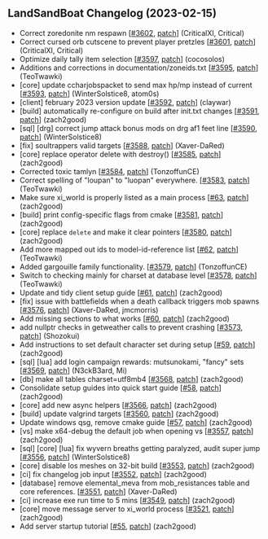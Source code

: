## LandSandBoat Changelog (2023-02-15)
- Correct zoredonite nm respawn [[#3602](https://github.com/LandSandBoat/server/pull/3602), [patch](https://github.com/LandSandBoat/server/pull/3602.patch)] (CriticalXI, Critical)
- Correct cursed orb cutscene to prevent player pretzles [[#3601](https://github.com/LandSandBoat/server/pull/3601), [patch](https://github.com/LandSandBoat/server/pull/3601.patch)] (CriticalXI, Critical)
- Optimize daily tally item selection [[#3597](https://github.com/LandSandBoat/server/pull/3597), [patch](https://github.com/LandSandBoat/server/pull/3597.patch)] (cocosolos)
- Additions and corrections in documentation/zoneids.txt [[#3595](https://github.com/LandSandBoat/server/pull/3595), [patch](https://github.com/LandSandBoat/server/pull/3595.patch)] (TeoTwawki)
- [core] update ccharjobspacket to send max hp/mp instead of current [[#3593](https://github.com/LandSandBoat/server/pull/3593), [patch](https://github.com/LandSandBoat/server/pull/3593.patch)] (WinterSolstice8, atom0s)
- [client] february 2023 version update [[#3592](https://github.com/LandSandBoat/server/pull/3592), [patch](https://github.com/LandSandBoat/server/pull/3592.patch)] (claywar)
- [build] automatically re-configure on build after init.txt changes [[#3591](https://github.com/LandSandBoat/server/pull/3591), [patch](https://github.com/LandSandBoat/server/pull/3591.patch)] (zach2good)
- [sql] [drg] correct jump attack bonus mods on drg af1 feet line [[#3590](https://github.com/LandSandBoat/server/pull/3590), [patch](https://github.com/LandSandBoat/server/pull/3590.patch)] (WinterSolstice8)
- [fix] soultrappers valid targets [[#3588](https://github.com/LandSandBoat/server/pull/3588), [patch](https://github.com/LandSandBoat/server/pull/3588.patch)] (Xaver-DaRed)
- [core] replace operator delete with destroy() [[#3585](https://github.com/LandSandBoat/server/pull/3585), [patch](https://github.com/LandSandBoat/server/pull/3585.patch)] (zach2good)
- Corrected toxic tamlyn [[#3584](https://github.com/LandSandBoat/server/pull/3584), [patch](https://github.com/LandSandBoat/server/pull/3584.patch)] (TonzoffunCE)
- Correct spelling of "loupan" to "luopan" everywhere. [[#3583](https://github.com/LandSandBoat/server/pull/3583), [patch](https://github.com/LandSandBoat/server/pull/3583.patch)] (TeoTwawki)
- Make sure xi_world is properly listed as a main process [[#63](https://github.com/LandSandBoat/lsb-wiki/pull/63), [patch](https://github.com/LandSandBoat/lsb-wiki/pull/63.patch)] (zach2good)
- [build] print config-specific flags from cmake [[#3581](https://github.com/LandSandBoat/server/pull/3581), [patch](https://github.com/LandSandBoat/server/pull/3581.patch)] (zach2good)
- [core] replace `delete` and make it clear pointers [[#3580](https://github.com/LandSandBoat/server/pull/3580), [patch](https://github.com/LandSandBoat/server/pull/3580.patch)] (zach2good)
- Add more mapped out ids to model-id-reference list [[#62](https://github.com/LandSandBoat/lsb-wiki/pull/62), [patch](https://github.com/LandSandBoat/lsb-wiki/pull/62.patch)] (TeoTwawki)
- Added gargouille family functionality. [[#3579](https://github.com/LandSandBoat/server/pull/3579), [patch](https://github.com/LandSandBoat/server/pull/3579.patch)] (TonzoffunCE)
- Switch to checking mainly for charset at database level [[#3578](https://github.com/LandSandBoat/server/pull/3578), [patch](https://github.com/LandSandBoat/server/pull/3578.patch)] (TeoTwawki)
- Update and tidy client setup guide [[#61](https://github.com/LandSandBoat/lsb-wiki/pull/61), [patch](https://github.com/LandSandBoat/lsb-wiki/pull/61.patch)] (zach2good)
- [fix] issue with battlefields when a death callback triggers mob spawns [[#3576](https://github.com/LandSandBoat/server/pull/3576), [patch](https://github.com/LandSandBoat/server/pull/3576.patch)] (Xaver-DaRed, jmcmorris)
- Add missing sections to what works [[#60](https://github.com/LandSandBoat/lsb-wiki/pull/60), [patch](https://github.com/LandSandBoat/lsb-wiki/pull/60.patch)] (zach2good)
-  add nullptr checks in getweather calls to prevent crashing [[#3573](https://github.com/LandSandBoat/server/pull/3573), [patch](https://github.com/LandSandBoat/server/pull/3573.patch)] (Shozokui)
- Add instructions to set default character set during setup [[#59](https://github.com/LandSandBoat/lsb-wiki/pull/59), [patch](https://github.com/LandSandBoat/lsb-wiki/pull/59.patch)] (zach2good)
- [sql] [lua] add login campaign rewards: mutsunokami, "fancy" sets [[#3569](https://github.com/LandSandBoat/server/pull/3569), [patch](https://github.com/LandSandBoat/server/pull/3569.patch)] (N3ckB3ard, Mi)
- [db] make all tables charset=utf8mb4 [[#3568](https://github.com/LandSandBoat/server/pull/3568), [patch](https://github.com/LandSandBoat/server/pull/3568.patch)] (zach2good)
- Consolidate setup guides into quick start guide [[#58](https://github.com/LandSandBoat/lsb-wiki/pull/58), [patch](https://github.com/LandSandBoat/lsb-wiki/pull/58.patch)] (zach2good)
- [core] add new async helpers [[#3566](https://github.com/LandSandBoat/server/pull/3566), [patch](https://github.com/LandSandBoat/server/pull/3566.patch)] (zach2good)
- [build] update valgrind targets [[#3560](https://github.com/LandSandBoat/server/pull/3560), [patch](https://github.com/LandSandBoat/server/pull/3560.patch)] (zach2good)
- Update windows qsg, remove cmake guide [[#57](https://github.com/LandSandBoat/lsb-wiki/pull/57), [patch](https://github.com/LandSandBoat/lsb-wiki/pull/57.patch)] (zach2good)
- [vs] make x64-debug the default job when opening vs [[#3557](https://github.com/LandSandBoat/server/pull/3557), [patch](https://github.com/LandSandBoat/server/pull/3557.patch)] (zach2good)
- [sql] [core] [lua] fix wyvern breaths getting paralyzed, audit super jump [[#3556](https://github.com/LandSandBoat/server/pull/3556), [patch](https://github.com/LandSandBoat/server/pull/3556.patch)] (WinterSolstice8)
- [core] disable los meshes on 32-bit build [[#3553](https://github.com/LandSandBoat/server/pull/3553), [patch](https://github.com/LandSandBoat/server/pull/3553.patch)] (zach2good)
- [ci] fix changelog job input [[#3552](https://github.com/LandSandBoat/server/pull/3552), [patch](https://github.com/LandSandBoat/server/pull/3552.patch)] (zach2good)
- [database] remove elemental_meva from mob_resistances table and core references. [[#3551](https://github.com/LandSandBoat/server/pull/3551), [patch](https://github.com/LandSandBoat/server/pull/3551.patch)] (Xaver-DaRed)
- [ci] increase exe run time to 5 mins [[#3549](https://github.com/LandSandBoat/server/pull/3549), [patch](https://github.com/LandSandBoat/server/pull/3549.patch)] (zach2good)
- [core] move message server to xi_world process [[#3521](https://github.com/LandSandBoat/server/pull/3521), [patch](https://github.com/LandSandBoat/server/pull/3521.patch)] (zach2good)
- Add server startup tutorial [[#55](https://github.com/LandSandBoat/lsb-wiki/pull/55), [patch](https://github.com/LandSandBoat/lsb-wiki/pull/55.patch)] (zach2good)
